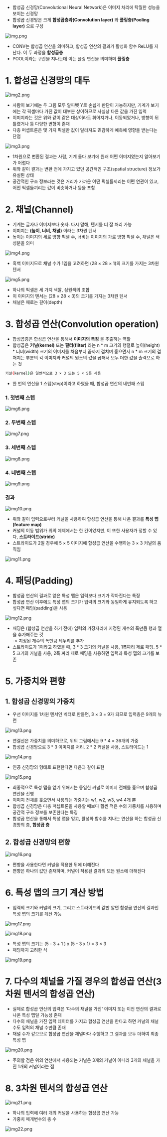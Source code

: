 - 합성곱 신경망(Convolutional Neural Network)은 이미지 처리에 탁월한 성능을 보이는 신경망
- 합성곱 신경망은 크게 **합성곱층과(Convolution layer)** 와 **풀링층(Pooling layer)** 으로 구성

![img.png](img.png)

- CONV는 합성곱 연산을 의미하고, 합성곱 연산의 결과가 활성화 함수 ReLU를 지난다. 이 두 과정을 **합성곱층**
- POOL이라는 구간을 지나는데 이는 풀링 연산을 의미하며 **풀링층**

# 1. 합성곱 신경망의 대두

![img2.png](img2.png)

- 사람이 보기에는 두 그림 모두 알파벳 Y로 손쉽게 판단이 가능하지만, 기계가 보기에는 각 픽셀마다 가진 값이 대부분 상이하므로 사실상 다른 값을 가진 입력
- 이미지라는 것은 위와 같이 같은 대상이라도 휘어지거나, 이동되었거나, 방향이 뒤틀렸거나 등 다양한 변형이 존재
- 다층 퍼셉트론은 몇 가지 픽셀만 값이 달라져도 민감하게 예측에 영향을 받는다는 단점

![img3.png](img3.png)

- 1차원으로 변환된 결과는 사람, 기계 둘다 보기에 원래 어떤 이미지였는지 알아보기가 어렵다
- 위와 같이 결과는 변환 전에 가지고 있던 공간적인 구조(spatial structure) 정보가 유실된 상태
- 공간적인 구조 정보라는 것은 거리가 가까운 어떤 픽셀들끼리는 어떤 연관이 있고, 어떤 픽셀들끼리는 값이 비슷하거나 등을 포함

# 2. 채널(Channel)

- 기계는 글자나 이미지보다 숫자. 다시 말해, 텐서를 더 잘 처리 가능
- 이미지는 **(높이, 너비, 채널)** 이라는 3차원 텐서
- 높이는 이미지의 세로 방향 픽셀 수, 너비는 이미지의 가로 방향 픽셀 수, 채널은 색 성분을 의미

![img4.png](img4.png)

- 흑백 이미지므로 채널 수가 1임을 고려하면 (28 × 28 × 1)의 크기를 가지는 3차원 텐서

![img5.png](img5.png)

- 하나의 픽셀은 세 가지 색깔, 삼원색의 조합
- 이 이미지의 텐서는 (28 × 28 × 3)의 크기를 가지는 3차원 텐서
- 채널은 때로는 깊이(depth)

# 3. 합성곱 연산(Convolution operation)

- 합성곱층은 합성곱 연산을 통해서 **이미지의 특징** 을 추출하는 역할
- 합성곱은 **커널(kernel)** 또는 **필터(filter)** 라는 n * m 크기의 행렬로 높이(height) * 너비(width) 크기의 이미지를 처음부터 끝까지 겹치며 훑으면서 n * m 크기의 겹쳐지는 부분의 각 이미지와 커널의 원소의 값을 곱해서 모두 더한 값을 출력으로 하는 것

```bash
커널(kernel)은 일반적으로 3 × 3 또는 5 × 5를 사용
```

- 한 번의 연산을 1 스텝(step)이라고 하였을 때, 합성곱 연산의 네번째 스텝

### 1. 첫번째 스텝

![img6.png](img6.png)

### 2. 두번째 스텝

![img7.png](img7.png)

### 3. 세번째 스텝

![img8.png](img8.png)

### 4. 네번째 스텝

![img9.png](img9.png)

### 결과

![img10.png](img10.png)

- 위와 같이 입력으로부터 커널을 사용하여 합성곱 연산을 통해 나온 결과를 **특성 맵(feature map)**
- 커널의 이동 범위가 위의 예제에서는 한 칸이었지만, 이 또한 사용자가 정할 수 있다, **스트라이드(stride)**
- 스트라이드가 2일 경우에 5 × 5 이미지에 합성곱 연산을 수행하는 3 × 3 커널의 움직임

![img11.png](img11.png)

# 4. 패딩(Padding)

- 합성곱 연산의 결과로 얻은 특성 맵은 입력보다 크기가 작아진다는 특징
- 합성곱 연산 이후에도 특성 맵의 크기가 입력의 크기와 동일하게 유지되도록 하고 싶다면 패딩(padding)을 사용

![img12.png](img12.png)

- 패딩은 (합성곱 연산을 하기 전에) 입력의 가장자리에 지정된 개수의 폭만큼 행과 열을 추가해주는 것   
-> 지정된 개수의 폭만큼 테두리를 추가
- 스트라이드가 1이라고 하였을 때, 3 * 3 크기의 커널을 사용, 1폭짜리 제로 패딩. 5 * 5 크기의 커널을 사용, 2폭 짜리 제로 패딩을 사용하면 입력과 특성 맵의 크기를 보존

# 5. 가중치와 편향

## 1. 합성곱 신경망의 가중치

- 우선 이미지를 1차원 텐서인 벡터로 만들면, 3 × 3 = 9가 되므로 입력층은 9개의 뉴런

![img13.png](img13.png)

- 연결선은 가중치를 의미하므로, 위의 그림에서는 9 * 4 = 36개의 가중
- 합성곱 신경망으로 3 * 3 이미지를 처리. 2 * 2 커널을 사용, 스트라이드는 1

![img14.png](img14.png)

- 인공 신경망의 형태로 표현한다면 다음과 같이 표현

![img15.png](img15.png)

- 최종적으로 특성 맵을 얻기 위해서는 동일한 커널로 이미지 전체를 훑으며 합성곱 연산을 진행
- 이미지 전체를 훑으면서 사용되는 가중치는 w1, w2, w3, w4 4개 뿐
- 합성곱 신경망은 다층 퍼셉트론을 사용할 때보다 훨씬 적은 수의 가중치를 사용하며 공간적 구조 정보를 보존한다는 특징
- 합성곱 연산을 통해서 특성 맵을 얻고, 활성화 함수를 지나는 연산을 하는 합성곱 신경망의 층, **합성곱 층**

## 2. 합성곱 신경망의 편향

![img16.png](img16.png)

- 편향을 사용한다면 커널을 적용한 뒤에 더해진다
- 편향은 하나의 값만 존재하며, 커널이 적용된 결과의 모든 원소에 더해진다

# 6. 특성 맵의 크기 계산 방법

- 입력의 크기와 커널의 크기, 그리고 스트라이드의 값만 알면 합성곱 연산의 결과인 특성 맵의 크기를 계산 가능

![img17.png](img17.png)

![img18.png](img18.png)

- 특성 맵의 크기는 (5 - 3 + 1 ) x (5 - 3 x 1) = 3 × 3
- 패딩까지 고려한 식

![img19.png](img19.png)

# 7. 다수의 채널을 가질 경우의 합성곱 연산(3차원 텐서의 합성곱 연산)

- 실제로 합성곱 연산의 입력은 '다수의 채널을 가진' 이미지 또는 이전 연산의 결과로 나온 특성 맵일 가능성 존재
- 다수의 채널을 가진 입력 데이터를 가지고 합성곱 연산을 한다고 하면 커널의 채널 수도 입력의 채널 수만큼 존재
- 채널 수가 같으므로 합성곱 연산을 채널마다 수행하고 그 결과를 모두 더하여 최종 특성 맵

![img20.png](img20.png)

- 주의할 점은 위의 연산에서 사용되는 커널은 3개의 커널이 아니라 3개의 채널을 가진 1개의 커널이라는 점

# 8. 3차원 텐서의 합성곱 연산

![img21.png](img21.png)

- 하나의 입력에 여러 개의 커널을 사용하는 합성곱 연산 가능
- 가중치 매개변수의 총 수

![img22.png](img22.png)